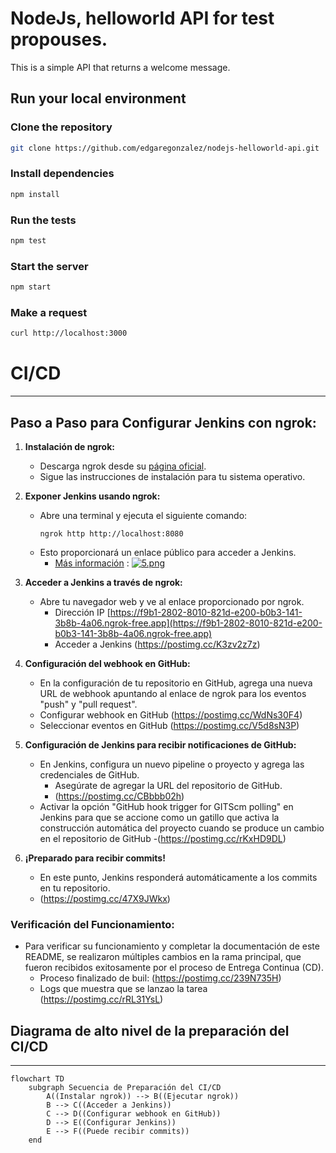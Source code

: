 # NodeJs, helloworld API for test propouses.

This is a simple API that returns a welcome message.

## Run your local environment

### Clone the repository
```bash
git clone https://github.com/edgaregonzalez/nodejs-helloworld-api.git
```

### Install dependencies 

```bash
npm install
```

### Run the tests
```bash
npm test
```

### Start the server
```bash
npm start
```

### Make a request
```bash
curl http://localhost:3000
```

# **CI/CD**
---
## Paso a Paso para Configurar Jenkins con ngrok:

1. **Instalación de ngrok:**
   - Descarga ngrok desde su [página oficial](https://ngrok.com/download).
   - Sigue las instrucciones de instalación para tu sistema operativo.

2. **Exponer Jenkins usando ngrok:**
   - Abre una terminal y ejecuta el siguiente comando:
     ```
     ngrok http http://localhost:8080
     ```
   - Esto proporcionará un enlace público para acceder a Jenkins.
     - [Más información](https://postimg.cc/wyxCYR2s) : [![5.png](https://i.postimg.cc/wyxCYR2s)](https://postimg.cc/wyxCYR2s)

3. **Acceder a Jenkins a través de ngrok:**
   - Abre tu navegador web y ve al enlace proporcionado por ngrok.
     - Dirección IP [https://f9b1-2802-8010-821d-e200-b0b3-141-3b8b-4a06.ngrok-free.app](https://f9b1-2802-8010-821d-e200-b0b3-141-3b8b-4a06.ngrok-free.app)
     - Acceder a Jenkins (https://postimg.cc/K3zv2z7z) 

4. **Configuración del webhook en GitHub:**
   - En la configuración de tu repositorio en GitHub, agrega una nueva URL de webhook apuntando al enlace de ngrok para los eventos "push" y "pull request".
   - Configurar webhook en GitHub (https://postimg.cc/WdNs30F4) 
   - Seleccionar eventos en GitHub (https://postimg.cc/V5d8sN3P) 

5. **Configuración de Jenkins para recibir notificaciones de GitHub:**
   - En Jenkins, configura un nuevo pipeline o proyecto y agrega las credenciales de GitHub.
     - Asegúrate de agregar la URL del repositorio de GitHub.
     - (https://postimg.cc/CBbbb02h) 
   - Activar la opción "GitHub hook trigger for GITScm polling" en Jenkins para que se accione como un gatillo que activa la construcción automática del proyecto cuando se produce un cambio en el repositorio de GitHub
     -(https://postimg.cc/rKxHD9DL)

6. **¡Preparado para recibir commits!**
   - En este punto, Jenkins responderá automáticamente a los commits en tu repositorio.
   - (https://postimg.cc/47X9JWkx) 

### Verificación del Funcionamiento:

- Para verificar su funcionamiento y completar la documentación de este README, se realizaron múltiples cambios en la rama principal, que fueron recibidos exitosamente por el proceso de Entrega Continua (CD).
  - Proceso finalizado de buil: (https://postimg.cc/239N735H) 
  - Logs que muestra que se lanzao la tarea (https://postimg.cc/rRL31YsL) 

## Diagrama de alto nivel de la preparación del CI/CD
---

```mermaid
flowchart TD
    subgraph Secuencia de Preparación del CI/CD
        A((Instalar ngrok)) --> B((Ejecutar ngrok))
        B --> C((Acceder a Jenkins))
        C --> D((Configurar webhook en GitHub))
        D --> E((Configurar Jenkins))
        E --> F((Puede recibir commits))
    end



